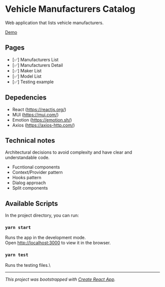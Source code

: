 # Vehicle Manufacturers Catalog

Web application that lists vehicle manufacturers.

[Demo](https://jeorgivamjunior.github.io/vehicle-manufacturers-catalog)

## Pages
- [✅] Manufacturers List
- [✅] Manufacturers Detail
- [✅] Maker List
- [✅] Model List
- [✅] Testing example

## Depedencies
- React (https://reactjs.org/)
- MUI (https://mui.com/)
- Emotion (https://emotion.sh/)
- Axios (https://axios-http.com/)

## Technical notes
Architectural decisions to avoid complexity and have clear and understandable code.

 - Fucntional components
 - Context/Provider pattern
 - Hooks pattern
 - Dialog approach
 - Split components

## Available Scripts

In the project directory, you can run:

### `yarn start`

Runs the app in the development mode.\
Open [http://localhost:3000](http://localhost:3000) to view it in the browser.

### `yarn test`
Runs the testing files.\
___
*This project was bootstrapped with [Create React App](https://github.com/facebook/create-react-app).*